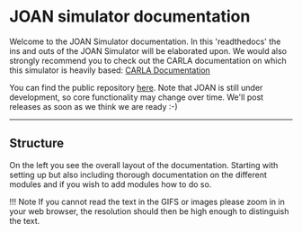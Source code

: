 # JOAN simulator documentation

Welcome to the JOAN Simulator documentation. In this 'readthedocs' the ins and outs of the JOAN Simulator will be elaborated upon. We would also strongly recommend you to check out the CARLA documentation on which this simulator is heavily based:
[CARLA Documentation](https://carla.readthedocs.io/en/latest/)

You can find the public repository [here][repolink]. Note that JOAN is still under development, so core functionality may change over time. We'll post releases as soon as we think we are ready :-)

[repolink]: https://gitlab.tudelft.nl/tud-cor-hri/joan-framework/joan

---
## Structure
On the left you see the overall layout of the documentation. Starting with setting up but also including thorough documentation on the different modules and if you wish to add modules how to do so.

!!! Note
    If you cannot read the text in the GIFS or images please zoom in in your web browser, the resolution should then be high enough to distinguish the text.
